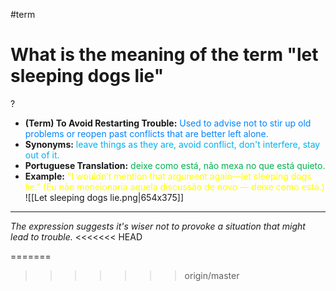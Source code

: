 #term

# What is the meaning of the term "let sleeping dogs lie"
?
* **(Term) To Avoid Restarting Trouble:** <span style="color:rgb(0, 132, 255)">Used to advise not to stir up old problems or reopen past conflicts that are better left alone.</span>
* **Synonyms:** <span style="color:rgb(0, 176, 240)">leave things as they are, avoid conflict, don't interfere, stay out of it.</span>
* **Portuguese Translation:** <span style="color:rgb(0, 176, 80)">deixe como está, não mexa no que está quieto.</span>
* **Example:** <span style="color:rgb(255, 255, 0)">"I wouldn’t mention that argument again—let sleeping dogs lie." (Eu não mencionaria aquela discussão de novo — deixe como está.)</span>
![[Let sleeping dogs lie.png|654x375]]
---
*The expression suggests it's wiser not to provoke a situation that might lead to trouble.*
<<<<<<< HEAD

=======

>>>>>>> origin/master
<!--SR:!2025-06-30,15,290-->
